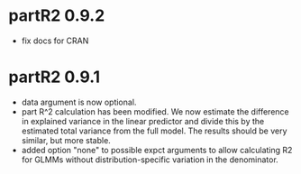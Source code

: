 # partR2 0.9.2
* fix docs for CRAN

# partR2 0.9.1

* data argument is now optional.
* part R^2 calculation has been modified. We now estimate the difference in explained variance in the linear predictor and divide this by the estimated total variance from the full model. The results should be very similar, but more stable.
* added option "none" to possible expct arguments to allow calculating R2 for GLMMs without distribution-specific variation in the denominator.
